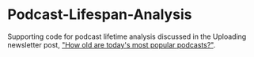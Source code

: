 # Podcast-Lifespan-Analysis
Supporting code for podcast lifetime analysis discussed in the Uploading newsletter post, ["How old are today's most popular podcasts?"](https://uploading.substack.com/p/how-old-are-popular-podcasts). 

